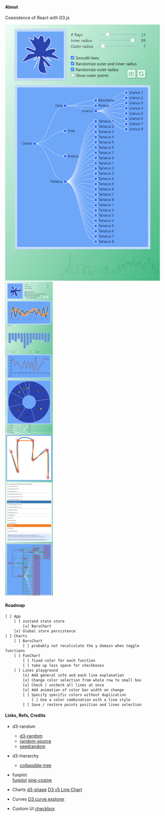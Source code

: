 #### About

Coexistence of React with D3.js

<img src="src/assets/previews/2021-07-14_18-55-53.png" widht="300px">
<img src="src/assets/previews/2021-07-27_2-00-28.png">

#### Roadmap
    [ ] App
        [ ] zustand state store
            [x] BarsChart
        [x] Global store persistence
    [ ] Charts
        [ ] BarsChart
            [ ] probably not recalculate the y domain when toggle functions
        [ ] FunChart
            [ ] fixed color for each function
            [ ] take up less space for checkboxes
        [ ] Lines playground
            [x] Add general info and each line explanation
            [x] Change color selection from whole row to small box
            [x] Check / uncheck all lines at once
            [x] Add animation of color bar width on change
            [ ] Specify specific colors without duplication
                [ ] Use a color combination with a line style
            [ ] Save / restore points position and lines selection

#### Links, Refs, Credits

* d3-random
    * [d3-random](https://github.com/d3/d3-random)
    * [random-source](https://observablehq.com/@d3/random-source)
    * [seedrandom](https://github.com/davidbau/seedrandom)

* d3-hierarchy
    * [collapsible-tree](https://observablehq.com/@d3/collapsible-tree)

* funplot    
    [funplot](https://observablehq.com/@mbostock/funplot)
    [sine-cosine](https://observablehq.com/@mbostock/sine-cosine)

* Charts
    [d3-shape](https://observablehq.com/@d3/learn-d3-shapes?collection=@d3/learn-d3#:~:text=Computing%20arc%20angles)
    [D3 v5 Line Chart](https://bl.ocks.org/gordlea/27370d1eea8464b04538e6d8ced39e89)

* Curves
    [D3 curve explorer](https://bl.ocks.org/d3indepth/raw/b6d4845973089bc1012dec1674d3aff8/)

* Custom UI
    [checkbox](https://codepen.io/enbee81/pen/oNWZBbb)